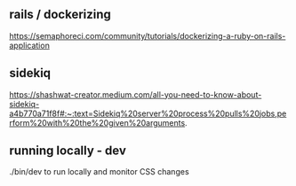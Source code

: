 ## rails / dockerizing

https://semaphoreci.com/community/tutorials/dockerizing-a-ruby-on-rails-application

## sidekiq

https://shashwat-creator.medium.com/all-you-need-to-know-about-sidekiq-a4b770a71f8f#:~:text=Sidekiq%20server%20process%20pulls%20jobs,perform%20with%20the%20given%20arguments.


## running locally - dev
./bin/dev to run locally and monitor CSS changes